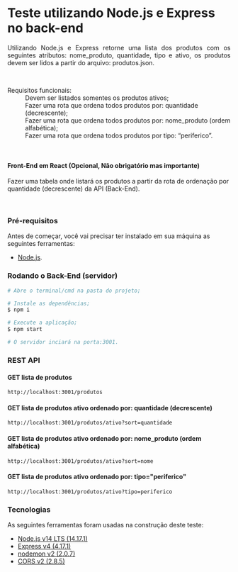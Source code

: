 <h1>Teste utilizando Node.js e Express no back-end</h1>

<p align="justify">Utilizando Node.js e Express retorne uma lista dos produtos com os seguintes
atributos: nome_produto, quantidade, tipo e ativo, os produtos devem ser lidos a
partir do arquivo: produtos.json.</p>
<br/>

<dl>
<dt>Requisitos funcionais:</dt>	
<dd>Devem ser listados somentes os produtos ativos;</dd>
<dd>Fazer uma rota que ordena todos produtos por: quantidade (decrescente);</dd>
<dd>Fazer uma rota que ordena todos produtos por: nome_produto (ordem alfabética);</dd>
<dd>Fazer uma rota que ordena todos produtos por tipo: “periferico”.</dd>
</dl>
<br/>
<h4>Front-End em React (Opcional, Não obrigatório mas importante)</h4>

<p>Fazer uma tabela onde listará os produtos a partir da rota de ordenação por quantidade (decrescente) da API (Back-End).</p>
<br/>

### Pré-requisitos

Antes de começar, você vai precisar ter instalado em sua máquina as seguintes ferramentas:
- [Node.js](https://nodejs.org/en/).

### Rodando o Back-End (servidor)

```bash
# Abre o terminal/cmd na pasta do projeto;

# Instale as dependências;
$ npm i

# Execute a aplicação;
$ npm start

# O servidor inciará na porta:3001.
```
### REST API

#### GET lista de produtos
```
http://localhost:3001/produtos
```

#### GET lista de produtos ativo ordenado por: quantidade (decrescente)
```
http://localhost:3001/produtos/ativo?sort=quantidade
```

#### GET lista de produtos ativo ordenado por: nome_produto (ordem alfabética)
```
http://localhost:3001/produtos/ativo?sort=nome
```

#### GET lista de produtos ativo ordenado por: tipo="periferico"
```
http://localhost:3001/produtos/ativo?tipo=periferico
```

### Tecnologias

As seguintes ferramentas foram usadas na construção deste teste:

- [Node.js v14 LTS (14.17.1)](https://nodejs.org/en/)
- [Express v4 (4.17.1)](https://expressjs.com/)
- [nodemon v2 (2.0.7)](https://npmjs.com/package/nodemon)
- [CORS v2 (2.8.5)](https://expressjs.com/en/resources/middleware/cors.html)